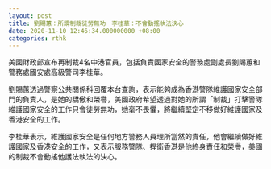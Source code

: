 ```yaml
---
layout: post
title: 劉賜蕙：所謂制裁徒勞無功　李桂華：不會動搖執法決心
date: 2020-11-10 12:46:34.000000000 +08:00
categories: rthk
---
```


美國財政部宣布再制裁4名中港官員，包括負責國家安全的警務處副處長劉賜蕙和警務處國安處高級警司李桂華。

劉賜蕙透過警察公共關係科回覆本台查詢，表示能夠成為香港警隊維護國家安全部門的負責人，是她的驕傲和榮譽，美國政府希望透過對她的所謂「制裁」打擊警隊維護國家安全的工作只會徒勞無功，她毫不畏懼，將繼續堅定不移做好維護國家及香港安全的工作。

李桂華表示，維護國家安全是任何地方警務人員理所當然的責任，他會繼續做好維護國家及香港安全的工作，又表示服務警隊、捍衛香港是他終身責仼和榮譽，美國的制裁不會動搖他護法執法的決心。
